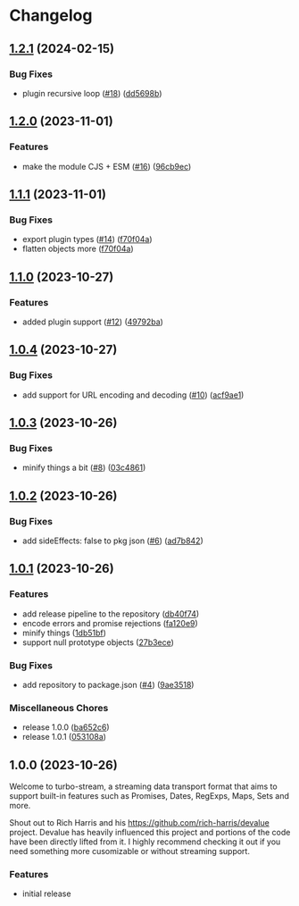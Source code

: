 # Changelog

## [1.2.1](https://github.com/jacob-ebey/turbo-stream/compare/v1.2.0...v1.2.1) (2024-02-15)


### Bug Fixes

* plugin recursive loop ([#18](https://github.com/jacob-ebey/turbo-stream/issues/18)) ([dd5698b](https://github.com/jacob-ebey/turbo-stream/pull/18/commits/dd5698b15250a14cfd503d7948e26d562d7933d0))

## [1.2.0](https://github.com/jacob-ebey/turbo-stream/compare/v1.1.1...v1.2.0) (2023-11-01)


### Features

* make the module CJS + ESM ([#16](https://github.com/jacob-ebey/turbo-stream/issues/16)) ([96cb9ec](https://github.com/jacob-ebey/turbo-stream/commit/96cb9ec95a9ad62deda9117a22edf73db4408359))

## [1.1.1](https://github.com/jacob-ebey/turbo-stream/compare/v1.1.0...v1.1.1) (2023-11-01)


### Bug Fixes

* export plugin types ([#14](https://github.com/jacob-ebey/turbo-stream/issues/14)) ([f70f04a](https://github.com/jacob-ebey/turbo-stream/commit/f70f04a51e0296b70589469fdb20a1415cf00923))
* flatten objects more ([f70f04a](https://github.com/jacob-ebey/turbo-stream/commit/f70f04a51e0296b70589469fdb20a1415cf00923))

## [1.1.0](https://github.com/jacob-ebey/turbo-stream/compare/v1.0.4...v1.1.0) (2023-10-27)


### Features

* added plugin support ([#12](https://github.com/jacob-ebey/turbo-stream/issues/12)) ([49792ba](https://github.com/jacob-ebey/turbo-stream/commit/49792ba6161128f9f93bdc4237e9a0a59da1b5dd))

## [1.0.4](https://github.com/jacob-ebey/turbo-stream/compare/v1.0.3...v1.0.4) (2023-10-27)


### Bug Fixes

* add support for URL encoding and decoding ([#10](https://github.com/jacob-ebey/turbo-stream/issues/10)) ([acf9ae1](https://github.com/jacob-ebey/turbo-stream/commit/acf9ae1a2274a9289b4cf8962a9909e22abfbbe7))

## [1.0.3](https://github.com/jacob-ebey/turbo-stream/compare/v1.0.2...v1.0.3) (2023-10-26)


### Bug Fixes

* minify things a bit ([#8](https://github.com/jacob-ebey/turbo-stream/issues/8)) ([03c4861](https://github.com/jacob-ebey/turbo-stream/commit/03c4861c5713e26a5641cdd2d6db888711d3f963))

## [1.0.2](https://github.com/jacob-ebey/turbo-stream/compare/v1.0.1...v1.0.2) (2023-10-26)


### Bug Fixes

* add sideEffects: false to pkg json ([#6](https://github.com/jacob-ebey/turbo-stream/issues/6)) ([ad7b842](https://github.com/jacob-ebey/turbo-stream/commit/ad7b842fcfef7e002fec5e42124b48eeeb8113cf))

## [1.0.1](https://github.com/jacob-ebey/turbo-stream/compare/v1.0.0...v1.0.1) (2023-10-26)


### Features

* add release pipeline to the repository ([db40f74](https://github.com/jacob-ebey/turbo-stream/commit/db40f74585a5c412dbefbe97cda725b6718bb502))
* encode errors and promise rejections ([fa120e9](https://github.com/jacob-ebey/turbo-stream/commit/fa120e9e4f6828b5ff3ad909064d2ae43e95f32a))
* minify things ([1db51bf](https://github.com/jacob-ebey/turbo-stream/commit/1db51bf8ecf3e854fd5b49b1afe44627a965bdac))
* support null prototype objects ([27b3ece](https://github.com/jacob-ebey/turbo-stream/commit/27b3ece14d8f58c56b44a187851848f716de3876))


### Bug Fixes

* add repository to package.json ([#4](https://github.com/jacob-ebey/turbo-stream/issues/4)) ([9ae3518](https://github.com/jacob-ebey/turbo-stream/commit/9ae35180da01025e6dbaf1d3e16d1c10cc9ab043))


### Miscellaneous Chores

* release 1.0.0 ([ba652c6](https://github.com/jacob-ebey/turbo-stream/commit/ba652c6d91fdaa1c3cbc1c06800703c308fe77a4))
* release 1.0.1 ([053108a](https://github.com/jacob-ebey/turbo-stream/commit/053108a6e02f1263b0c580f572c082758451a9f9))

## 1.0.0 (2023-10-26)

Welcome to turbo-stream, a streaming data transport format that aims to support built-in features such as Promises, Dates, RegExps, Maps, Sets and more.

Shout out to Rich Harris and his https://github.com/rich-harris/devalue project. Devalue has heavily influenced this project and portions
of the code have been directly lifted from it. I highly recommend checking it out if you need something more cusomizable or without streaming support.

### Features

* initial release
